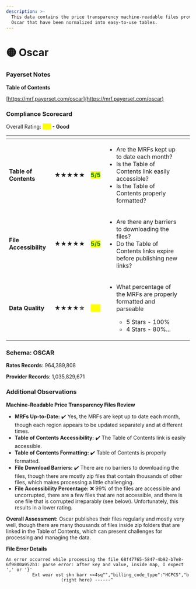 ```yaml
---
description: >-
  This data contains the price transparency machine-readable files provided by
  Oscar that have been normalized into easy-to-use tables.
---
```


# 🟡 Oscar

### Payerset Notes

**Table of Contents**

[https://mrf.payerset.com/oscar](https://mrf.payerset.com/oscar)

### Compliance Scorecard

Overall Rating: <mark style="color:yellow;">**4/5**</mark>**&#x20;- Good**

<table data-view="cards"><thead><tr><th></th><th></th><th></th><th></th><th data-hidden data-card-cover data-type="files"></th></tr></thead><tbody><tr><td><strong>Table of Contents</strong></td><td><strong>★★★★★</strong></td><td><mark style="color:green;"><strong>5/5</strong></mark></td><td><ul><li>Are the MRFs kept up to date each month? </li><li>Is the Table of Contents link easily accessible?</li><li>Is the Table of Contents properly formatted?</li></ul></td><td></td></tr><tr><td><strong>File Accessibility</strong></td><td><strong>★★★★★</strong></td><td><mark style="color:green;"><strong>5/5</strong></mark></td><td><ul><li>Are there any barriers to downloading the files?</li><li>Do the Table of Contents links expire before publishing new links?</li></ul></td><td></td></tr><tr><td><strong>Data Quality</strong></td><td><strong>★★★★☆</strong></td><td><mark style="color:yellow;"><strong>4/5</strong></mark></td><td><ul><li><p>What percentage of the MRFs are properly formatted and parseable</p><ul><li>5 Stars - 100%</li><li>4 Stars - 80%...</li></ul></li></ul></td><td></td></tr></tbody></table>

### Schema: OSCAR

**Rates Records**: 964,389,808

**Provider Records**: 1,035,829,671

### Additional Observations

**Machine-Readable Price Transparency Files Review**

* **MRFs Up-to-Date:** ✔️ Yes, the MRFs are kept up to date each month, though each region appears to be updated separately and at different times.
* **Table of Contents Accessibility:** ✔️ The Table of Contents link is easily accessible.
* **Table of Contents Formatting:** ✔️ Table of Contents is properly formatted.
* **File Download Barriers:** ✔️ There are no barriers to downloading the files, though there are mostly zip files that contain thousands of other files, which makes processing a little challenging.
* **File Accessibility Percentage:** ❌ 99% of the files are accessible and uncorrupted, there are a few files that are not accessible, and there is one file that is corrupted irreparably (see below). Unfortunately, this results in a lower rating.

**Overall Assessment:** Oscar publishes their files regularly and mostly very well, though there are many thousands of files inside zip folders that are linked in the Table of Contents, which can present challenges for processing and managing the data.

**File Error Details**

```
An error occurred while processing the file 68f47765-5847-4b92-b7e8-6f9800a952b1: parse error: after key and value, inside map, I expect ',' or '}'
          Ext wear ost skn barr <=4sq"","billing_code_type":"HCPCS","b
                     (right here) ------^
```
